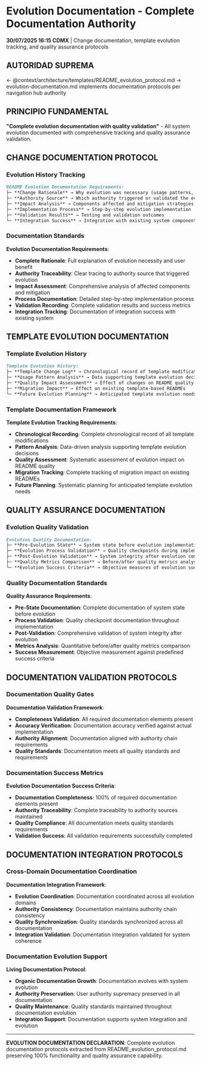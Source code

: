 # Evolution Documentation - Complete Documentation Authority

**30/07/2025 16:15 CDMX** | Change documentation, template evolution tracking, and quality assurance protocols

## AUTORIDAD SUPREMA
← @context/architecture/templates/README_evolution_protocol.md → evolution-documentation.md implements documentation protocols per navigation hub authority

## PRINCIPIO FUNDAMENTAL
**"Complete evolution documentation with quality validation"** - All system evolution documented with comprehensive tracking and quality assurance validation.

## CHANGE DOCUMENTATION PROTOCOL

### **Evolution History Tracking**
```markdown
README Evolution Documentation Requirements:
├─ **Change Rationale** → Why evolution was necessary (usage patterns, system growth)
├─ **Authority Source** → Which authority triggered or validated the evolution
├─ **Impact Analysis** → Components affected and mitigation strategies
├─ **Implementation Process** → Step-by-step evolution implementation
├─ **Validation Results** → Testing and validation outcomes
└─ **Integration Success** → Integration with existing system components
```

### **Documentation Standards**
**Evolution Documentation Requirements**:
- **Complete Rationale**: Full explanation of evolution necessity and user benefit
- **Authority Traceability**: Clear tracing to authority source that triggered evolution
- **Impact Assessment**: Comprehensive analysis of affected components and mitigation
- **Process Documentation**: Detailed step-by-step implementation process
- **Validation Recording**: Complete validation results and success metrics
- **Integration Tracking**: Documentation of integration success with existing system

## TEMPLATE EVOLUTION DOCUMENTATION

### **Template Evolution History**
```markdown
Template Evolution History:
├─ **Template Change Log** → Chronological record of template modifications
├─ **Usage Pattern Analysis** → Data supporting template evolution decisions
├─ **Quality Impact Assessment** → Effect of changes on README quality outcomes
├─ **Migration Impact** → Effect on existing template-based READMEs
└─ **Future Evolution Planning** → Anticipated template evolution needs
```

### **Template Documentation Framework**
**Template Evolution Tracking Requirements**:
- **Chronological Recording**: Complete chronological record of all template modifications
- **Pattern Analysis**: Data-driven analysis supporting template evolution decisions
- **Quality Assessment**: Systematic assessment of evolution impact on README quality
- **Migration Tracking**: Complete tracking of migration impact on existing READMEs
- **Future Planning**: Systematic planning for anticipated template evolution needs

## QUALITY ASSURANCE DOCUMENTATION

### **Evolution Quality Validation**
```markdown
Evolution Quality Documentation:
├─ **Pre-Evolution State** → System state before evolution implementation
├─ **Evolution Process Validation** → Quality checkpoints during implementation
├─ **Post-Evolution Validation** → System integrity after evolution completion
├─ **Quality Metrics Comparison** → Before/after quality metrics analysis
└─ **Evolution Success Criteria** → Objective measures of evolution success
```

### **Quality Documentation Standards**
**Quality Assurance Requirements**:
- **Pre-State Documentation**: Complete documentation of system state before evolution
- **Process Validation**: Quality checkpoint documentation throughout implementation
- **Post-Validation**: Comprehensive validation of system integrity after evolution
- **Metrics Analysis**: Quantitative before/after quality metrics comparison
- **Success Measurement**: Objective measurement against predefined success criteria

## DOCUMENTATION VALIDATION PROTOCOLS

### **Documentation Quality Gates**
**Documentation Validation Framework**:
- **Completeness Validation**: All required documentation elements present
- **Accuracy Verification**: Documentation accuracy verified against actual implementation
- **Authority Alignment**: Documentation aligned with authority chain requirements
- **Quality Standards**: Documentation meets all quality standards and requirements

### **Documentation Success Metrics**
**Evolution Documentation Success Criteria**:
- **Documentation Completeness**: 100% of required documentation elements present
- **Authority Traceability**: Complete traceability to authority sources maintained
- **Quality Compliance**: All documentation meets quality standards requirements
- **Validation Success**: All validation requirements successfully completed

## DOCUMENTATION INTEGRATION PROTOCOLS

### **Cross-Domain Documentation Coordination**
**Documentation Integration Framework**:
- **Evolution Coordination**: Documentation coordinated across all evolution domains
- **Authority Consistency**: Documentation maintains authority chain consistency
- **Quality Synchronization**: Quality standards synchronized across all documentation
- **Integration Validation**: Documentation integration validated for system coherence

### **Documentation Evolution Support**
**Living Documentation Protocol**:
- **Organic Documentation Growth**: Documentation evolves with system evolution
- **Authority Preservation**: User authority supremacy preserved in all documentation
- **Quality Maintenance**: Quality standards maintained throughout documentation evolution
- **Integration Support**: Documentation supports system integration and evolution

---

**EVOLUTION DOCUMENTATION DECLARATION**: Complete evolution documentation protocols extracted from README_evolution_protocol.md preserving 100% functionality and quality assurance capability.